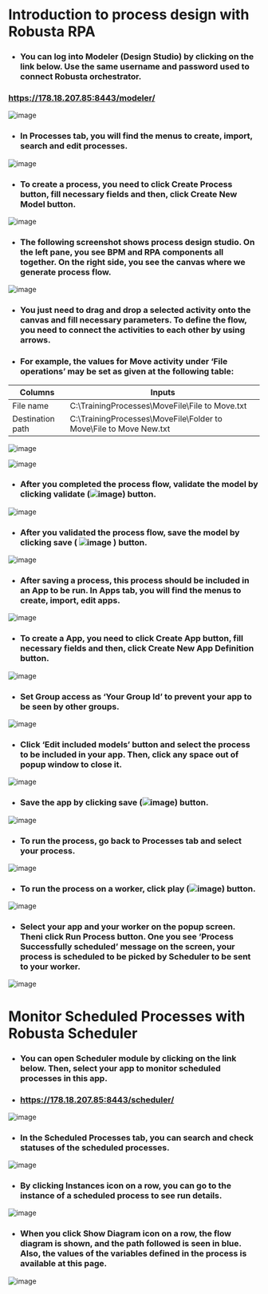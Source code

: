 # Introduction to process design with Robusta RPA

* ### You can log into Modeler (Design Studio) by clicking on the link below. Use the same username and password used to connect Robusta orchestrator.
### https://178.18.207.85:8443/modeler/

![image](https://user-images.githubusercontent.com/87966919/130034214-f82e8e38-e7e7-43bc-a2d5-1257a724db0e.png)

* ### In Processes tab, you will find the menus to create, import, search and edit processes.

![image](https://user-images.githubusercontent.com/87966919/130034243-65d51c0d-62f2-4081-a869-51789cdca7f0.png)
* ### To create a process, you need to click Create Process button, fill necessary fields and then, click Create New Model button.

![image](https://user-images.githubusercontent.com/87966919/130034253-f4eb1687-7cfb-4fe1-a38d-df9a676f9481.png)

* ### The following screenshot shows process design studio. On the left pane, you see BPM and RPA components all together. On the right side, you see the canvas where we generate process flow. 

![image](https://user-images.githubusercontent.com/87966919/130034276-d89ff180-56cb-4c71-bb00-fa555a06447c.png)

* ### You just need to drag and drop a selected activity onto the canvas and fill necessary parameters. To define the flow, you need to connect the activities to each other by using arrows.

* ### For example, the values for Move activity under ‘File operations’ may be set as given at the following table:
| Columns  | Inputs |
| ------------- | ------------- |
|File name|	C:\TrainingProcesses\MoveFile\File to Move.txt|
|Destination path|	C:\TrainingProcesses\MoveFile\Folder to Move\File to Move New.txt|

![image](https://user-images.githubusercontent.com/87966919/130034332-e6b1fbcb-6ba6-49d7-8f4a-23aba18ecaba.png)

![image](https://user-images.githubusercontent.com/87966919/130034351-3747c182-0c18-4e85-ba58-ed0d95077ffd.png)
* ### After you completed the process flow, validate the model by clicking validate (![image](https://user-images.githubusercontent.com/87966919/130036145-964ddf78-cd11-4b75-9797-6b73926fa24e.png))  button. 
![image](https://user-images.githubusercontent.com/87966919/130034362-6cb04634-fd27-48da-a64d-e8044e1ef489.png)
* ### After you validated the process flow, save the model by clicking save ( ![image](https://user-images.githubusercontent.com/87966919/130034390-5c30a0f9-028a-408d-b099-056254352df1.png) ) button. 


![image](https://user-images.githubusercontent.com/87966919/130034405-31e38920-c632-4787-a47a-8c49ccae8edf.png)

* ### After saving a process, this process should be included in an App to be run. In Apps tab, you will find the menus to create, import, edit apps.

![image](https://user-images.githubusercontent.com/87966919/130034420-f18b0c2a-8e3c-466b-adda-3d7401fa0648.png)

* ### To create a App, you need to click Create App button, fill necessary fields and then, click Create New App Definition button.
![image](https://user-images.githubusercontent.com/87966919/130034454-19e06615-0681-4016-82f9-d4d463eb4618.png)
* ### Set Group access as ‘Your Group Id’ to prevent your app to be seen by other groups.

![image](https://user-images.githubusercontent.com/87966919/130034484-5b675ec1-247a-4f89-b29c-8292d8fcc3da.png)

* ### Click ‘Edit included models’ button and select the process to be included in your app. Then, click any space out of popup window to close it.

![image](https://user-images.githubusercontent.com/87966919/130034510-b873509e-bf33-4427-b093-778e2edf8a23.png)


* ### Save the app by clicking save (![image](https://user-images.githubusercontent.com/87966919/130034532-410cc1ef-d056-4262-a174-20dbc3f255b1.png)) button. 

![image](https://user-images.githubusercontent.com/87966919/130034548-98b64ed5-03c4-4305-9604-2e7d766fee36.png)

* ### To run the process, go back to Processes tab and select your process.

![image](https://user-images.githubusercontent.com/87966919/130034580-a9d08605-f61e-44e4-b20b-405b67929de3.png)

* ### To run the process on a worker, click play (![image](https://user-images.githubusercontent.com/87966919/130034596-c78e54b4-50cf-4b4d-9edb-e5eb8df80209.png)) button.


![image](https://user-images.githubusercontent.com/87966919/130034613-295b6a04-c5a8-4712-b04e-a0073beede89.png)


* ### Select your app and your worker on the popup screen. Theni click Run Process button. One you see ‘Process Successfully scheduled’ message on the screen, your process is scheduled to be picked by Scheduler to be sent to your worker.

![image](https://user-images.githubusercontent.com/87966919/130034633-a36005d8-9e55-4cbf-b252-bc21167c4f3f.png)

# Monitor Scheduled Processes with Robusta Scheduler

* ### You can open Scheduler module by clicking on the link below. Then, select your app to monitor scheduled processes in this app.

* ### https://178.18.207.85:8443/scheduler/

![image](https://user-images.githubusercontent.com/87966919/130034700-d0676c33-16c3-4a7b-bcd3-0462ad3b0380.png)

* ### In the Scheduled Processes tab, you can search and check statuses of the scheduled processes. 
![image](https://user-images.githubusercontent.com/87966919/130034732-95436a38-6074-4fe0-a928-15e59c3f5e09.png)

* ### By clicking Instances icon on a row, you can go to the instance of a scheduled process to see run details.  

![image](https://user-images.githubusercontent.com/87966919/130034757-1a49cac6-3df3-493e-86d1-1bf5b02272c9.png)
* ### When you click Show Diagram icon on a row, the flow diagram is shown, and the path followed is seen in blue. Also, the values of the variables defined in the process is available at this page.	

![image](https://user-images.githubusercontent.com/87966919/130034772-34ed5277-c4d1-49a6-a2c1-d677dfa58cfd.png)



